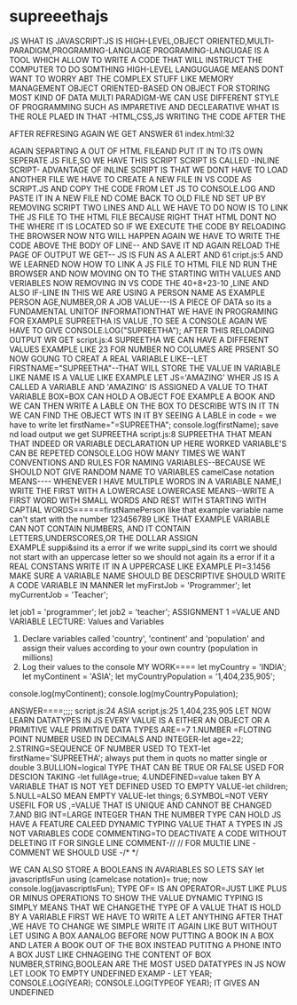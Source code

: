 # supreeethajs
JS
WHAT IS JAVASCRIPT:JS IS HIGH-LEVEL,OBJECT ORIENTED,MULTI-PARADIGM,PROGRAMING-LANGUAGE
PROGRAMING-LANGUGAE IS A TOOL WHICH ALLOW TO WRITE A CODE THAT WILL INSTRUCT THE COMPUTER TO DO SOMTHING
HIGH-LEVEL LANGUGUAGE MEANS DONT WANT TO WORRY ABT THE COMPLEX STUFF LIKE MEMORY MANAGEMENT 
OBJECT ORIENTED-BASED ON OBJECT FOR STORING MOST KIND OF DATA
MULTI PARADIGM-WE CAN USE DIFFERENT STYLE OF PROGRAMMING SUCH AS IMPARETIVE AND DECLEARATIVE
WHAT IS THE ROLE PLAED IN THAT -HTML,CSS,JS
WRITING THE CODE </SCRIPT> AFTER THE </STYLE> 
 <script>
    let js = 'amazing';
    if (js === 'amazing') alert('JavaScript is FUN !');
 WE LL GET ALERT IN OUTPUT OF DESKTOP IN NEW CROME OPENING
  JS IS FUN 
  FOR ADDING 
   40 + 8 + 23 - 10;
    console.log(40 + 8 + 23 - 10);
  </script>
  AFTER REFRESING AGAIN WE GET 
  ANSWER
  61           index.html:32 
  
  AGAIN SEPARTING A OUT OF HTML FILEAND PUT IT IN TO  ITS OWN SEPERATE JS FILE,SO WE HAVE THIS SCRIPT
  SCRIPT IS CALLED -INLINE SCRIPT-
  ADVANTAGE OF INLINE SCRIPT IS THAT WE DONT HAVE TO LOAD ANOTHER FILE
  WE HAVE TO CREATE A NEW FILE IN VS CODE AS SCRIPT.JS
  AND COPY THE CODE FROM LET JS TO CONSOLE.LOG AND PASTE IT IN A NEW FILE
  ND COME BACK TO OLD FILE ND SET UP BY REMOVING SCRIPT TWO LINES
  AND ALL WE HAVE TO DO NOW IS TO LINK THE JS FILE TO THE HTML FILE
  BECAUSE RIGHT THAT HTML DONT NO THE WHERE IT IS LOCATED
  SO IF WE EXECUTE THE CODE BY RELOADING THE BROWSER
  NOW NTG WILL HAPPEN
  AGAIN WE HAVE TO WRITE THE CODE ABOVE THE BODY OF LINE--<SCRIPT SRC="SCRIPT.JS"></SCRIPT>
  AND SAVE IT ND AGAIN RELOAD THE PAGE OF OUTPUT WE GET--
  JS IS FUN AS A ALERT 
  AND 61      cript.js:5 
  AND WE LEARNED NOW HOW TO LINK A JS FILE TO HTML FILE ND RUN THE BROWSER
  AND NOW MOVING ON TO THE STARTING WITH VALUES AND VERIABLES
  NOW REMOVING IN VS CODE THE 40+8+23-10 ,LINE AND ALSO IF-LINE
  IN THIS WE ARE USING A PERSON NAME AS EXAMPLE PERSON AGE,NUMBER,OR A JOB
  VALUE---IS A PIECE OF DATA so its a FUNDAMENTAL UNITOF INFORMATIONTHAT WE HAVE IN PROGRAMING 
  FOR EXAMPLE SUPREETHA IS VALUE    ,TO SEE A CONSOLE AGAIN WE HAVE TO GIVE CONSOLE.LOG("SUPREETHA");
  AFTER THIS RELOADING OUTPUT WR GET script.js:4 SUPREETHA
  WE CAN HAVE A DIFFERENT VALUES EXAMPLE LIKE 23  FOR NUMBER NO COLUMES ARE PRSENT
  SO NOW GOUNG TO CREAT A REAL VARIABLE LIKE--LET FIRSTNAME="SUPREETHA"--THAT WILL STORE THE VALUE IN VARIABLE LIKE NAME IS A VALUE
LIKE EXAMPLE LET JS='AMAZING' WHER JS IS A CALLED A VARIABLE AND 'AMAZING' IS ASSIGNED  A VALUE TO THAT VARIABLE
BOX=BOX CAN HOLD A OBJECT FOE EXAMPLE A BOOK AND WE CAN THEN WRITE A LABLE ON THE BOX TO DESCRIBE WTS IN IT TN WE CAN FIND THE OBJECT WTS IN IT BY SEEING A LABLE 
in code = we have to write let firstName="=SUPREETHA";
                           console.log(firstName);
     save nd load output we get SUPREETHA script.js:8 SUPREETHA
     THAT MEAN THAT INDEED OR VARIABLE DECLARATION UP HERE WORKED
     VARIABLE'S CAN BE REPETED CONSOLE.LOG HOW MANY TIMES WE WANT
     CONVENTIONS AND RULES FOR NAMING VARIABLES--BECAUSE WE SHOULD NOT GIVE RANDOM NAME TO VARIABLES
     camelCase notation MEANS---- WHENEVER I HAVE  MULTIPLE WORDS IN A VARIABLE NAME,I WRITE THE FIRST WITH A LOWERCASE
     LOWERCASE MEANS--WRITE A FIRST WORD WITH SMALL WORDS AND REST WITH STARTING WITH CAPTIAL WORDS======firstNamePerson like that example
     variable name can't start with the number 123456789 LIKE THAT EXAMPLE
     VARIABLE CAN NOT CONTAIN NUMBERS, AND IT CONTAIN LETTERS,UNDERSCORES,OR THE DOLLAR ASSIGN   
     EXAMPLE suppi&sind its a error
     if we write suppi_sind its corrt
     we should not start with an uppercase letter so we should not again its a error
     if it a REAL CONSTANS WRITE IT IN A UPPERCASE LIKE EXAMPLE PI=3.1456
     MAKE SURE A VARIABLE NAME SHOULD BE DESCRIPTIVE
     SHOULD WRITE A CODE VARIABLE IN MANNER 
let myFirstJob = 'Programmer';
let myCurrentJob = 'Teacher';

let job1 = 'programmer';
let job2 = 'teacher';
ASSIGNMENT 1 =VALUE AND VARIABLE 
LECTURE: Values and Variables
1. Declare variables called 'country', 'continent' and 'population' and
assign their values according to your own country (population in millions)
2. Log their values to the console
MY WORK====
let myCountry = 'INDIA';
let myContinent = 'ASIA';
let myCountryPopulation = '1,404,235,905';

console.log(myContinent);
console.log(myCountryPopulation);

ANSWER====;;;;
script.js:24 ASIA
script.js:25 1,404,235,905
LET NOW LEARN DATATYPES IN JS 
EVERY VALUE IS A EITHER AN OBJECT OR A PRIMITIVE VALE
PRIMITIVE DATA TYPES ARE==7
1.NUMBER =FLOTING POINT NUMBER USED IN DECIMALS AND INTEGER-let age=22;
2.STRING=SEQUENCE OF NUMBER USED TO TEXT-let firstName='SUPREETHA'; always put them in quots no matter single or double
3.BULLION=logical TYPE THAT CAN BE TRUE OR FALSE USED FOR DESCION TAKING -let fullAge=true;
4.UNDEFINED=value taken BY A VARIABLE THAT IS NOT YET DEFINED  USED TO EMPTY VALUE-let children; 
5.NULL=ALSO MEAN EMPTY VALUE-let things;
6.SYMBOL=NOT VERY USEFIL FOR US ,=VALUE THAT IS UNIQUE AND CANNOT BE CHANGED
7.AND BIG INT=LARGE INTEGER THAN THE NUMBER TYPE CAN HOLD
JS HAVE A FEATURE CALEED DYNAMIC TYPING 
  VALUE THAT A TYPES IN JS NOT VARIABLES 
  CODE COMMENTING=TO DEACTIVATE A CODE WITHOUT DELETING IT FOR SINGLE LINE COMMENT-//     //
  FOR MULTIE LINE -COMMENT WE SHOULD USE -/*        */
  
WE CAN ALSO STORE A BOOLEANS IN AVARIABLES
SO LETS SAY let javascriptIsFun using (camelcase notation)= true;
now console.log(javascriptIsFun);
TYPE OF= IS AN OPERATOR=JUST LIKE PLUS OR MINUS OPERATIONS TO SHOW THE VALUE
DYNAMIC TYPING IS SIMPLY MEANS THAT WE CHANGETHE TYPE OF A VALUE THAT IS HOLD BY A VARIABLE
FIRST WE HAVE TO WRITE A LET ANYTHING AFTER THAT ,WE HAVE TO CHANGE WE SIMPLE WRITE IT AGAIN LIKE BUT WITHOUT LET
USING A BOX AANALOG BEFORE NOW PUTTING A BOOK IN A BOX AND LATER A BOOK OUT OF THE BOX INSTEAD PUTITNG A PHONE INTO A BOX JUST LIKE CHNAGEING THE CONTENT OF BOX
NUMBER,STRING,BOOLEAN ARE THE MOST USED DATATYPES IN JS
NOW LET LOOK TO EMPTY UNDEFINED 
EXAMP - LET YEAR;
         CONSOLE.LOG(YEAR);
         CONSOLE.LOG(TYPEOF YEAR);
IT GIVES AN UNDEFINED
